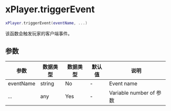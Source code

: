 # xPlayer.triggerEvent

```lua
xPlayer.triggerEvent(eventName, ...)
```

该函数会触发玩家的客户端事件。

## 参数

| 参数      | 数据类型 | 数据类型 | 默认值 | 说明                    |
| --------- | -------- | -------- | ------ | ----------------------- |
| eventName | string   | No       | -      | Event name              |
| ...       | any      | Yes      | -      | Variable number of 参数 |
